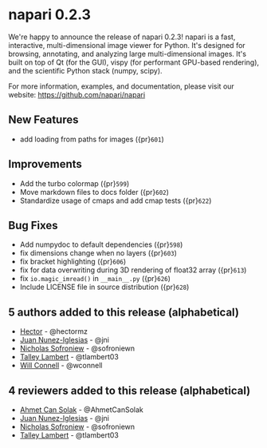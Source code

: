 # napari 0.2.3

We're happy to announce the release of napari 0.2.3! napari is a fast,
interactive, multi-dimensional image viewer for Python. It's designed for
browsing, annotating, and analyzing large multi-dimensional images. It's built
on top of Qt (for the GUI), vispy (for performant GPU-based rendering), and the
scientific Python stack (numpy, scipy).

For more information, examples, and documentation, please visit our website:
https://github.com/napari/napari

## New Features

- add loading from paths for images ({pr}`601`)

## Improvements

- Add the turbo colormap ({pr}`599`)
- Move markdown files to docs folder ({pr}`602`)
- Standardize usage of cmaps and add cmap tests ({pr}`622`)

## Bug Fixes

- Add numpydoc to default dependencies ({pr}`598`)
- fix dimensions change when no layers ({pr}`603`)
- fix bracket highlighting ({pr}`606`)
- fix for data overwriting during 3D rendering of float32 array ({pr}`613`)
- fix `io.magic_imread()` in `__main__.py` ({pr}`626`)
- Include LICENSE file in source distribution ({pr}`628`)

## 5 authors added to this release (alphabetical)

- [Hector](https://github.com/napari/napari/commits?author=hectormz) - @hectormz
- [Juan Nunez-Iglesias](https://github.com/napari/napari/commits?author=jni) - @jni
- [Nicholas Sofroniew](https://github.com/napari/napari/commits?author=sofroniewn) - @sofroniewn
- [Talley Lambert](https://github.com/napari/napari/commits?author=tlambert03) - @tlambert03
- [Will Connell](https://github.com/napari/napari/commits?author=wconnell) - @wconnell

## 4 reviewers added to this release (alphabetical)

- [Ahmet Can Solak](https://github.com/napari/napari/commits?author=AhmetCanSolak) - @AhmetCanSolak
- [Juan Nunez-Iglesias](https://github.com/napari/napari/commits?author=jni) - @jni
- [Nicholas Sofroniew](https://github.com/napari/napari/commits?author=sofroniewn) - @sofroniewn
- [Talley Lambert](https://github.com/napari/napari/commits?author=tlambert03) - @tlambert03

